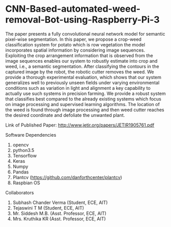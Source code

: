 # CNN-Based-automated-weed-removal-Bot-using-Raspberry-Pi-3
The paper presents a fully convolutional neural network model for semantic pixel-wise segmentation. In this paper, we propose a crop-weed classification system for potato which is row vegetation the model incorporates spatial information by considering image sequences. Exploiting the crop arrangement information that is observed from the image sequences enables our system to robustly estimate into crop and weed, i.e., a semantic segmentation. After classifying the contours in the captured image by the robot, the robotic cutter removes the weed. We provide a thorough experimental evaluation, which shows that our system generalizes well to previously unseen fields under varying environmental conditions such as variation in light and alignment a key capability to actually use such systems in precision farming. We provide a robust system that classifies best compared to the already existing systems which focus on image processing and supervised learning algorithms. The location of the weed is found through image processing and then weed cutter reaches the desired coordinate and defoliate the unwanted plant. 


Link of Published Paper: http://www.jetir.org/papers/JETIR1905761.pdf


Software Dependencies
1. opencv
2. python3.5
3. Tensorflow
4. Keras
5. Numpy
6. Pandas
7. Plantcv (https://github.com/danforthcenter/plantcv)
8. Raspbian OS



Collaborators
1. Subhash Chander Verma (Student, ECE, AIT)
2. Tejaswini T M (Student, ECE, AIT)
3. Mr. Siddesh M.B. (Asst. Professor, ECE, AIT)
4. Mrs. Kruthika KR (Asst. Professor, ECE, AIT)
